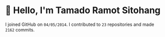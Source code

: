 # :wave: Hello, I'm Tamado Ramot Sitohang

I joined GitHub on `04/05/2014`. I contributed to `23` repositories and made `2162` commits.
